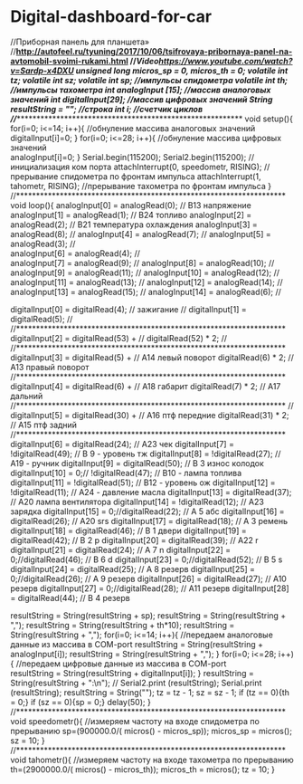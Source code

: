 # Digital-dashboard-for-car
//Приборная панель для планшета»
 //******http://autofeel.ru/tyuning/2017/10/06/tsifrovaya-pribornaya-panel-na-avtomobil-svoimi-rukami.html
 //******Video*https://www.youtube.com/watch?v=Sardp-x4DXU 
unsigned long micros_sp = 0, micros_th = 0;
volatile int  tz; 
volatile int  sz;
volatile int  sp;                            //импульсы спидометра
volatile int  th;                            //импульсы тахометра
int           analogInput [15];              //массив аналоговых значений
int           digitalInput[29];              //массив цифровых значений
String        resultString = "";             //строка
int           i;                             //счетчик циклов
//********************************************************************
void setup(){ 
  for(i=0; i<=14; i++){                     //обнуление массива аналоговых значений  
    digitalInput[i]=0; 
  }
  for(i=0; i<=28; i++){                     //обнуление массива цифровых значений  
    analogInput[i]=0; 
  }
  Serial.begin(115200); 
  Serial2.begin(115200);                     //инициализация ком порта 
  attachInterrupt(0, speedometr, RISING);   //прерывание спидометра по фронтам импульса
  attachInterrupt(1, tahometr,   RISING);   //прерывание тахометра по фронтам импульса
} 
//********************************************************************
void loop(){
  analogInput[0]   =      analogRead(0);         // B13    напряжение
  analogInput[1]   =      analogRead(1);         // B24    топливо
  analogInput[2]   =      analogRead(2);         // B21    температура охлаждения
  analogInput[3]   =      analogRead(8);         //
  analogInput[4]   =      analogRead(7);         //
  analogInput[5]   =      analogRead(3);         //  
  analogInput[6]   =      analogRead(4);         //    
  analogInput[7]   =      analogRead(9);         //
  analogInput[8]   =      analogRead(10);        // 
  analogInput[9]   =      analogRead(11);        // 
  analogInput[10]  =      analogRead(12);        // 
  analogInput[11]  =      analogRead(13);        // 
  analogInput[12]  =      analogRead(14);        // 
  analogInput[13]  =      analogRead(15);        // 
  analogInput[14]  =      analogRead(6);         // 
  
  
  digitalInput[0] =       digitalRead(4);       //   зажигание
 // digitalInput[1] =       digitalRead(5);        // 
  //********************************************************************
  digitalInput[2]  =      digitalRead(53) +      // 
                          digitalRead(52) * 2;   //
  //********************************************************************
  digitalInput[3]  =      digitalRead(5) +      // A14    левый поворот
                          digitalRead(6) * 2;   // A13    правый поворот
  //********************************************************************
  digitalInput[4]  =      digitalRead(6) +      // A18    габарит
                          digitalRead(7) * 2;   // A17    дальний
 //********************************************************************
 // digitalInput[5]  =      digitalRead(30) +      // А16    птф передние
                          digitalRead(31) * 2;   // A15    птф задний
 //********************************************************************
  digitalInput[6]  =      digitalRead(24);       // A23    чек
  digitalInput[7]  =     !digitalRead(49);       // B 9  - уровень тж
  digitalInput[8]  =     !digitalRead(27);       // A19  - ручник
  digitalInput[9]  =      digitalRead(50);       // B 3    износ колодок
  digitalInput[10] =    0;// !digitalRead(47);       // B10  - лампа топлива
  digitalInput[11]  =    !digitalRead(51);       // B12  - уровень ож
  digitalInput[12] =     !digitalRead(11);       // А24  - давление масла
  digitalInput[13] =      digitalRead(37);       // A20    лампа вентилятора
  digitalInput[14] =      !digitalRead(12);       // A23    зарядка
  digitalInput[15] =      0;//digitalRead(22);       // A 5    абс 
  digitalInput[16] =      digitalRead(26);       // A20    srs
  digitalInput[17] =      digitalRead(18);       // A 3    ремень
  digitalInput[18] =      digitalRead(46);       // B 1    двери
  digitalInput[19] =      digitalRead(42);       // B 2    p
  digitalInput[20] =      digitalRead(39);       // А22    r
  digitalInput[21] =      digitalRead(24);       // A 7    n
  digitalInput[22] =      0;//digitalRead(46);       // B 6    d
  digitalInput[23] =      0;//digitalRead(52);       // B 5    s
  digitalInput[24] =      digitalRead(25);       // A 8    резерв
  digitalInput[25] =      0;//digitalRead(26);       // A 9    резерв
  digitalInput[26] =      digitalRead(27);       // A10    резерв
  digitalInput[27] =      0;//digitalRead(28);       // A11    резерв
  digitalInput[28] =      digitalRead(44);       // B 4    резерв
  
  
    
  resultString = String(resultString + sp);
  resultString = String(resultString + ",");
  resultString = String(resultString + th*10);
  resultString = String(resultString + ",");
  for(i=0; i<=14; i++){                    //передаем аналоговые данные из массива в COM-port
    resultString = String(resultString + analogInput[i]);
    resultString = String(resultString + ",");
  } 
  for(i=0; i<=28; i++){                    //передаем цифровые данные из массива в COM-port  
    resultString = String(resultString  + digitalInput[i]);
  } 
  resultString = String(resultString + ":\n");
 // Serial2.print (resultString);
  Serial.print (resultString);
  resultString =  String("");
  tz = tz - 1;
  sz = sz - 1;
  if (tz == 0){th = 0;}
  if (sz == 0){sp = 0;}
  delay(50);
}
//********************************************************************
void speedometr(){                          //измеряем частоту на входе спидометра по прерыванию
   sp=(900000.0/( micros() - micros_sp));
   micros_sp = micros();
   sz = 10;
}
//********************************************************************
void tahometr(){                            //измеряем частоту на входе тахометра по прерыванию
  th=(2900000.0/( micros() - micros_th));
  micros_th = micros();
  tz = 10;
}

